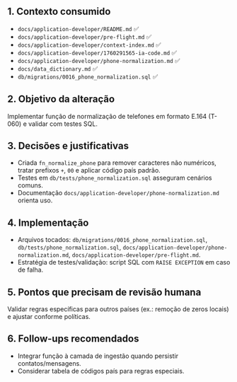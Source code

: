 ## 1. Contexto consumido
- `docs/application-developer/README.md` ✅
- `docs/application-developer/pre-flight.md` ✅
- `docs/application-developer/context-index.md` ✅
- `docs/application-developer/1760291565-ia-code.md` ✅
- `docs/application-developer/phone-normalization.md` ✅
- `docs/data_dictionary.md` ✅
- `db/migrations/0016_phone_normalization.sql` ✅

## 2. Objetivo da alteração
Implementar função de normalização de telefones em formato E.164 (T-060) e validar com testes SQL.

## 3. Decisões e justificativas
- Criada `fn_normalize_phone` para remover caracteres não numéricos, tratar prefixos `+`, `00` e aplicar código país padrão.
- Testes em `db/tests/phone_normalization.sql` asseguram cenários comuns.
- Documentação `docs/application-developer/phone-normalization.md` orienta uso.

## 4. Implementação
- Arquivos tocados: `db/migrations/0016_phone_normalization.sql`, `db/tests/phone_normalization.sql`, `docs/application-developer/phone-normalization.md`, `docs/application-developer/pre-flight.md`.
- Estratégia de testes/validação: script SQL com `RAISE EXCEPTION` em caso de falha.

## 5. Pontos que precisam de revisão humana
Validar regras específicas para outros países (ex.: remoção de zeros locais) e ajustar conforme políticas.

## 6. Follow-ups recomendados
- Integrar função à camada de ingestão quando persistir contatos/mensagens.
- Considerar tabela de códigos país para regras especiais.
